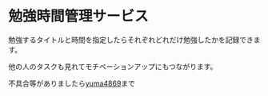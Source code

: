 # 勉強時間管理サービス

勉強するタイトルと時間を指定したらそれぞれどれだけ勉強したかを記録できます。

他の人のタスクも見れてモチベーションアップにもつながります。

不具合等がありましたら[yuma4869](https://twitter.com/yuma4869b)まで

